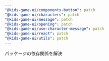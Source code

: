 ```yaml
---
"@kids-game-ui/components-button": patch
"@kids-game-ui/characters": patch
"@kids-game-ui/message": patch
"@kids-game-ui/opening": patch
"@kids-game-ui/use-character-message": patch
"@kids-game-ui/react": patch
"@kids-game-ui/utils": patch
---
```


パッケージの依存関係を解決
